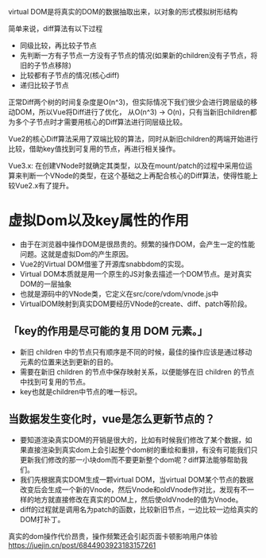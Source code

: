 virtual DOM是将真实的DOM的数据抽取出来，以对象的形式模拟树形结构

简单来说，diff算法有以下过程
+ 同级比较，再比较子节点
+ 先判断一方有子节点一方没有子节点的情况(如果新的children没有子节点，将旧的子节点移除)
+ 比较都有子节点的情况(核心diff)
+ 递归比较子节点

正常Diff两个树的时间复杂度是O(n^3)，但实际情况下我们很少会进行跨层级的移动DOM，所以Vue将Diff进行了优化，
从O(n^3) -> O(n)，只有当新旧children都为多个子节点时才需要用核心的Diff算法进行同层级比较。

Vue2的核心Diff算法采用了双端比较的算法，同时从新旧children的两端开始进行比较，借助key值找到可复用的节点，再进行相关操作。

Vue3.x: 在创建VNode时就确定其类型，以及在mount/patch的过程中采用位运算来判断一个VNode的类型，在这个基础之上再配合核心的Diff算法，使得性能上较Vue2.x有了提升。

# 虚拟Dom以及key属性的作用
+ 由于在浏览器中操作DOM是很昂贵的。频繁的操作DOM，会产生一定的性能问题。这就是虚拟Dom的产生原因。
+ Vue2的Virtual DOM借鉴了开源库snabbdom的实现。
+ Virtual DOM本质就是用一个原生的JS对象去描述一个DOM节点。是对真实DOM的一层抽象
+ 也就是源码中的VNode类，它定义在src/core/vdom/vnode.js中
+ VirtualDOM映射到真实DOM要经历VNode的create、diff、patch等阶段。


## 「key的作用是尽可能的复用 DOM 元素。」
+ 新旧 children 中的节点只有顺序是不同的时候，最佳的操作应该是通过移动元素的位置来达到更新的目的。
+ 需要在新旧 children 的节点中保存映射关系，以便能够在旧 children 的节点中找到可复用的节点。
+ key也就是children中节点的唯一标识。


## 当数据发生变化时，vue是怎么更新节点的？
+ 要知道渲染真实DOM的开销是很大的，比如有时候我们修改了某个数据，如果直接渲染到真实dom上会引起整个dom树的重绘和重排，有没有可能我们只更新我们修改的那一小块dom而不要更新整个dom呢？diff算法能够帮助我们。
+ 我们先根据真实DOM生成一颗virtual DOM，当virtual DOM某个节点的数据改变后会生成一个新的Vnode，然后Vnode和oldVnode作对比，发现有不一样的地方就直接修改在真实的DOM上，然后使oldVnode的值为Vnode。
+ diff的过程就是调用名为patch的函数，比较新旧节点，一边比较一边给真实的DOM打补丁。


真实的dom操作代价昂贵，操作频繁还会引起页面卡顿影响用户体验
https://juejin.cn/post/6844903923183157261